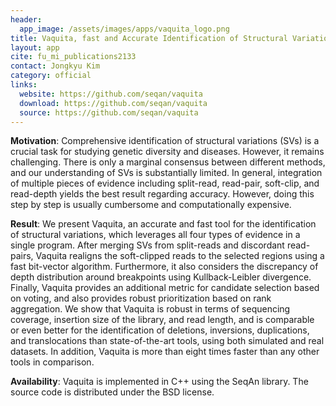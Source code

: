 ```yaml
---
header:
  app_image: /assets/images/apps/vaquita_logo.png
title: Vaquita, fast and Accurate Identification of Structural Variation Using Combined Evidence
layout: app
cite: fu_mi_publications2133
contact: Jongkyu Kim
category: official
links:
  website: https://github.com/seqan/vaquita
  download: https://github.com/seqan/vaquita
  source: https://github.com/seqan/vaquita
---
```


**Motivation**: Comprehensive identification of structural variations (SVs) is a crucial task for studying genetic
diversity and diseases. However, it remains challenging. There is only a marginal consensus between different methods,
and our understanding of SVs is substantially limited. In general, integration of multiple pieces of evidence including
split-read, read-pair, soft-clip, and read-depth yields the best result regarding accuracy. However, doing this step by
step is usually cumbersome and computationally expensive.

**Result**: We present Vaquita, an accurate and fast tool for the identification of structural variations, which
leverages all four types of evidence in a single program. After merging SVs from split-reads and discordant read-pairs,
Vaquita realigns the soft-clipped reads to the selected regions using a fast bit-vector algorithm. Furthermore, it
also considers the discrepancy of depth distribution around breakpoints using Kullback-Leibler divergence. Finally,
Vaquita provides an additional metric for candidate selection based on voting, and also provides robust prioritization
based on rank aggregation. We show that Vaquita is robust in terms of sequencing coverage, insertion size of the
library, and read length, and is comparable or even better for the identification of deletions, inversions,
duplications, and translocations than state-of-the-art tools, using both simulated and real datasets. In addition,
Vaquita is more than eight times faster than any other tools in comparison.

**Availability**: Vaquita is implemented in C++ using the SeqAn library. The source code is distributed under the BSD
license.
